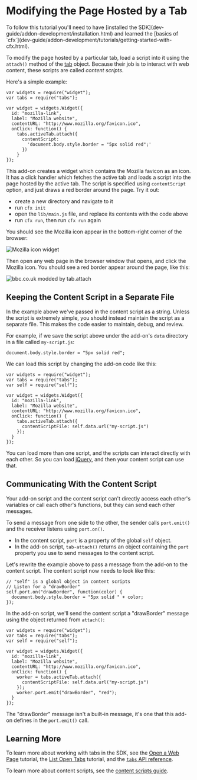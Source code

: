 <!-- This Source Code Form is subject to the terms of the Mozilla Public
   - License, v. 2.0. If a copy of the MPL was not distributed with this
   - file, You can obtain one at http://mozilla.org/MPL/2.0/. -->

# Modifying the Page Hosted by a Tab #

<span class="aside">
To follow this tutorial you'll need to have
[installed the SDK](dev-guide/addon-development/installation.html)
and learned the
[basics of `cfx`](dev-guide/addon-development/tutorials/getting-started-with-cfx.html).
</span>

To modify the page hosted by a particular tab, load a script into it
using the `attach()` method of the
[tab](packages/addon-kit/docs/tabs.html) object. Because their job is
to interact with web content, these scripts are called *content scripts*.

Here's a simple example:

    var widgets = require("widget");
    var tabs = require("tabs");

    var widget = widgets.Widget({
      id: "mozilla-link",
      label: "Mozilla website",
      contentURL: "http://www.mozilla.org/favicon.ico",
      onClick: function() {
        tabs.activeTab.attach({
          contentScript:
            'document.body.style.border = "5px solid red";'
          })
        }
    });

This add-on creates a widget which contains the Mozilla favicon as an icon.
It has a click handler which fetches the active tab and loads a
script into the page hosted by the active tab. The script is specified using
`contentScript` option, and just draws
a red border around the page. Try it out:

* create a new directory and navigate to it
* run `cfx init`
* open the `lib/main.js` file, and replace its contents with the code above
* run `cfx run`, then run `cfx run` again

You should see the Mozilla icon appear in the bottom-right corner of the
browser:

<img class="image-center" src="static-files/media/screenshots/widget-mozilla.png"
alt="Mozilla icon widget" />

Then open any web page in the browser window that opens, and click the
Mozilla icon. You should see a red border appear around the page, like this:

<img class="image-center" src="static-files/media/screenshots/tabattach-bbc.png"
alt="bbc.co.uk modded by tab.attach" />

## Keeping the Content Script in a Separate File ##

In the example above we've passed in the content script as a string. Unless
the script is extremely simple, you should instead maintain the script as a
separate file. This makes the code easier to maintain, debug, and review.

For example, if we save the script above under the add-on's `data` directory
in a file called `my-script.js`:

    document.body.style.border = "5px solid red";

We can load this script by changing the add-on code like this:

    var widgets = require("widget");
    var tabs = require("tabs");
    var self = require("self");

    var widget = widgets.Widget({
      id: "mozilla-link",
      label: "Mozilla website",
      contentURL: "http://www.mozilla.org/favicon.ico",
      onClick: function() {
        tabs.activeTab.attach({
          contentScriptFile: self.data.url("my-script.js")
        });
      }
    });

You can load more than one script, and the scripts can interact
directly with each other. So you can load [jQuery](http://jquery.com/),
and then your content script can use that.

## Communicating With the Content Script ##

Your add-on script and the content script can't directly
access each other's variables or call each other's functions, but they
can send each other messages.

To send a
message from one side to the other, the sender calls `port.emit()` and
the receiver listens using `port.on()`.

* In the content script, `port` is a property of the global `self` object.
* In the add-on script, `tab-attach()` returns an object containing the
`port` property you use to send messages to the content script.

Let's rewrite the example above to pass a message from the add-on to
the content script. The content script now needs to look like this:

    // "self" is a global object in content scripts
    // Listen for a "drawBorder"
    self.port.on("drawBorder", function(color) {
      document.body.style.border = "5px solid " + color;
    });

In the add-on script, we'll send the content script a "drawBorder" message
using the object returned from `attach()`:

    var widgets = require("widget");
    var tabs = require("tabs");
    var self = require("self");

    var widget = widgets.Widget({
      id: "mozilla-link",
      label: "Mozilla website",
      contentURL: "http://www.mozilla.org/favicon.ico",
      onClick: function() {
        worker = tabs.activeTab.attach({
          contentScriptFile: self.data.url("my-script.js")
        });
        worker.port.emit("drawBorder", "red");
      }
    });

The "drawBorder" message isn't a built-in message, it's one that this
add-on defines in the `port.emit()` call.

## Learning More ##

To learn more about working with tabs in the SDK, see the
[Open a Web Page](dev-guide/addon-development/tutorials/open-a-web-page.html)
tutorial, the
[List Open Tabs](dev-guide/addon-development/tutorials/list-open-tabs.html)
tutorial, and the [`tabs` API reference](packages/addon-kit/docs/tabs.html).

To learn more about content scripts, see the
[content scripts guide](dev-guide/addon-development/web-content.html).